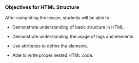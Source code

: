 ### Objectives for HTML Structure

After completing the lesson, students will be able to:

- Demonstrate understanding of basic structure in HTML.

- Demonstrate understanding the usage of tags and elements.

- Use attributes to define the elements.

- Able to write proper nested HTML code.


